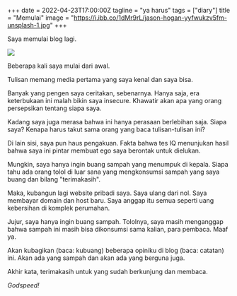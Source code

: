 +++
date = 2022-04-23T17:00:00Z
tagline = "ya harus"
tags = ["diary"]
title = "Memulai"
image = "https://i.ibb.co/1dMr9rL/jason-hogan-yyfwukzv5fm-unsplash-1.jpg"
+++

Saya memulai blog lagi.

![](https://i.ibb.co/1dMr9rL/jason-hogan-yyfwukzv5fm-unsplash-1.jpg)

Beberapa kali saya mulai dari awal.

Tulisan memang media pertama yang saya kenal dan saya bisa.

Banyak yang pengen saya ceritakan, sebenarnya. Hanya saja, era keterbukaan ini malah bikin saya insecure. Khawatir akan apa yang orang persepsikan tentang siapa saya.

Kadang saya juga merasa bahwa ini hanya perasaan berlebihan saja. Siapa saya? Kenapa harus takut sama orang yang baca tulisan-tulisan ini?

Di lain sisi, saya pun haus pengakuan. Fakta bahwa tes IQ menunjukan hasil bahwa saya ini pintar membuat ego saya berontak untuk dielukan.

Mungkin, saya hanya ingin buang sampah yang menumpuk di kepala. Siapa tahu ada orang tolol di luar sana yang mengkonsumsi sampah yang saya buang dan bilang "terimakasih".

Maka, kubangun lagi website pribadi saya. Saya ulang dari nol. Saya membayar domain dan host baru. Saya anggap itu semua seperti uang kebersihan di komplek perumahan.

Jujur, saya hanya ingin buang sampah. Tololnya, saya masih menganggap bahwa sampah ini masih bisa dikonsumsi sama kalian, para pembaca. Maaf ya.

Akan kubagikan (baca: kubuang) beberapa opiniku di blog (baca: catatan) ini. Akan ada yang sampah dan akan ada yang berguna juga.

Akhir kata, terimakasih untuk yang sudah berkunjung dan membaca.

_Godspeed!_